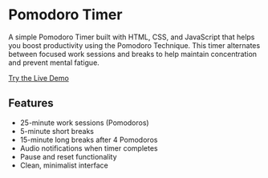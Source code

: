 # Pomodoro Timer

A simple Pomodoro Timer built with HTML, CSS, and JavaScript that helps you boost productivity using the Pomodoro Technique. This timer alternates between focused work sessions and breaks to help maintain concentration and prevent mental fatigue.

[Try the Live Demo](https://pomodoro-timer-blue-seven.vercel.app/)

## Features

- 25-minute work sessions (Pomodoros)
- 5-minute short breaks
- 15-minute long breaks after 4 Pomodoros
- Audio notifications when timer completes
- Pause and reset functionality
- Clean, minimalist interface


